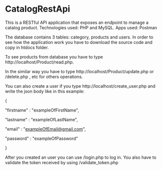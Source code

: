 # CatalogRestApi
This is a RESTful API application that exposes an endpoint to manage a catalog product. 
Technologies used: PHP and MySQL.
Apps used: Postman

The database contains 3 tables: category, products and users. 
In order to see how the application work you have to download the source code and copy in htdocs folder. 

To see products from database you have to type http://localhost/Product/read.php.

In the similar way you have to type http://localhost/Product/update.php or /delete.php , etc for others operations.

You can also create a user if you type http://localhost/create_user.php and write the json body like in this example: 

{

 "firstname" : "exampleOfFirstName",
 
 "lastname" : "exampleOfLastName",
 
 "email" : "exampleOfEmail@gmail.com",
 
 "password" : "exampleOfPassword"
 
}


After you created an user you can use /login.php to log in. You also have to validate the token received by using /validate_token.php
